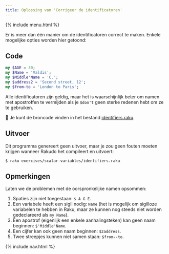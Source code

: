 ```yaml
---
title: Oplossing van 'Corrigeer de identificatoren'
---
```


{% include menu.html %}

Er is meer dan één manier om de identificatoren correct te maken. Enkele mogelijke opties worden hier getoond:

## Code

```raku
my $AGE = 30;
my $Name = 'Valdis';
my $Middle'Name = 'C.';
my $address2 = 'Second street, 12';
my $from-to = 'London to Paris';
```

Alle identificatoren zijn geldig, maar het is waarschijnlijk beter om namen met apostroffen te vermijden als je `$don't` geen sterke redenen hebt om ze te gebruiken.

🦋 Je kunt de broncode vinden in het bestand [identifiers.raku](https://github.com/ash/raku-course/blob/master/exercises/scalar-variables/identifiers.raku).

## Uitvoer

Dit programma genereert geen uitvoer, maar je zou geen fouten moeten krijgen wanneer Rakudo het compileert en uitvoert:

```console
$ raku exercises/scalar-variables/identifiers.raku
```

## Opmerkingen

Laten we de problemen met de oorspronkelijke namen opsommen:

1. Spaties zijn niet toegestaan: `$ A G E`.
1. Een variabele heeft een sigil nodig: `Name` (het is mogelijk om sigilloze variabelen te hebben in Raku, maar ze kunnen nog steeds niet worden gedeclareerd als `my Name`).
1. Een apostrof (eigenlijk een enkele aanhalingsteken) kan geen naam beginnen: `$'Middle'Name`.
1. Een cijfer kan ook geen naam beginnen: `$2address`.
1. Twee streepjes kunnen niet samen staan: `$from--to`.

{% include nav.html %}